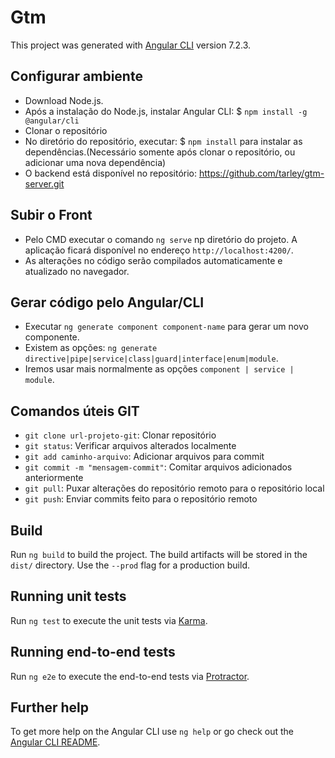 
# Gtm

This project was generated with [Angular CLI](https://github.com/angular/angular-cli) version 7.2.3.

## Configurar ambiente

- Download Node.js.
- Após a instalação do Node.js, instalar Angular CLI: $ `npm install -g @angular/cli`
- Clonar o repositório
- No diretório do repositório, executar: $ `npm install` para instalar as dependências.(Necessário somente após clonar o repositório, ou adicionar uma nova dependência)
- O backend está disponível no repositório: https://github.com/tarley/gtm-server.git

## Subir o Front

- Pelo CMD executar o comando `ng serve` np diretório do projeto. A aplicação ficará disponível no endereço `http://localhost:4200/`.
- As alterações no código serão compilados automaticamente e atualizado no navegador.

## Gerar código pelo Angular/CLI

- Executar `ng generate component component-name` para gerar um novo componente. 
- Existem as opções: `ng generate directive|pipe|service|class|guard|interface|enum|module`.
- Iremos usar mais normalmente as opções `component | service | module`.

## Comandos úteis GIT

- `git clone url-projeto-git`: Clonar repositório
- `git status`: Verificar arquivos alterados localmente
- `git add caminho-arquivo`: Adicionar arquivos para commit
- `git commit -m "mensagem-commit"`: Comitar arquivos adicionados anteriormente
- `git pull`: Puxar alterações do repositório remoto para o repositório local
- `git push`: Enviar commits feito para o repositório remoto

## Build

Run `ng build` to build the project. The build artifacts will be stored in the `dist/` directory. Use the `--prod` flag for a production build.

## Running unit tests

Run `ng test` to execute the unit tests via [Karma](https://karma-runner.github.io).

## Running end-to-end tests

Run `ng e2e` to execute the end-to-end tests via [Protractor](http://www.protractortest.org/).

## Further help

To get more help on the Angular CLI use `ng help` or go check out the [Angular CLI README](https://github.com/angular/angular-cli/blob/master/README.md).

